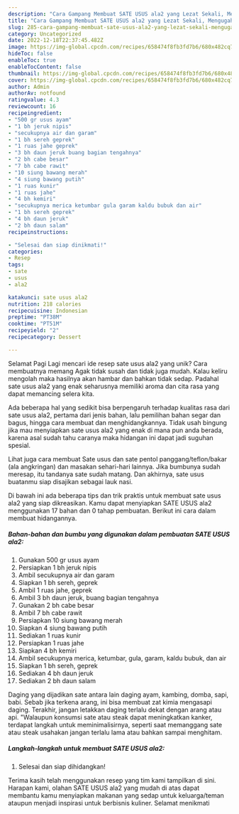```yaml
---
description: "Cara Gampang Membuat SATE USUS ala2 yang Lezat Sekali, Mengugah Selera"
title: "Cara Gampang Membuat SATE USUS ala2 yang Lezat Sekali, Mengugah Selera"
slug: 285-cara-gampang-membuat-sate-usus-ala2-yang-lezat-sekali-mengugah-selera
category: Uncategorized
date: 2022-12-18T22:37:45.482Z
image: https://img-global.cpcdn.com/recipes/658474f8fb3fd7b6/680x482cq70/sate-usus-ala2-foto-resep-utama.jpg
hideToc: false
enableToc: true
enableTocContent: false
thumbnail: https://img-global.cpcdn.com/recipes/658474f8fb3fd7b6/680x482cq70/sate-usus-ala2-foto-resep-utama.jpg
cover: https://img-global.cpcdn.com/recipes/658474f8fb3fd7b6/680x482cq70/sate-usus-ala2-foto-resep-utama.jpg
author: Admin
authorAv: notfound
ratingvalue: 4.3
reviewcount: 16
recipeingredient:
- "500 gr usus ayam"
- "1 bh jeruk nipis"
- "secukupnya air dan garam"
- "1 bh sereh geprek"
- "1 ruas jahe geprek"
- "3 bh daun jeruk buang bagian tengahnya"
- "2 bh cabe besar"
- "7 bh cabe rawit"
- "10 siung bawang merah"
- "4 siung bawang putih"
- "1 ruas kunir"
- "1 ruas jahe"
- "4 bh kemiri"
- "secukupnya merica ketumbar gula garam kaldu bubuk dan air"
- "1 bh sereh geprek"
- "4 bh daun jeruk"
- "2 bh daun salam"
recipeinstructions:

- "Selesai dan siap dinikmati!"
categories:
- Resep
tags:
- sate
- usus
- ala2

katakunci: sate usus ala2 
nutrition: 218 calories
recipecuisine: Indonesian
preptime: "PT38M"
cooktime: "PT51M"
recipeyield: "2"
recipecategory: Dessert

---
```



Selamat Pagi Lagi mencari ide resep sate usus ala2 yang unik? Cara membuatnya memang Agak tidak susah dan tidak juga mudah. Kalau keliru mengolah maka hasilnya akan hambar dan bahkan tidak sedap. Padahal sate usus ala2 yang enak seharusnya memiliki aroma dan cita rasa yang dapat memancing selera kita.


Ada beberapa hal yang sedikit bisa berpengaruh terhadap kualitas rasa dari sate usus ala2, pertama dari jenis bahan, lalu pemilihan bahan segar dan bagus, hingga cara membuat dan menghidangkannya. Tidak usah bingung jika mau menyiapkan sate usus ala2 yang enak di mana pun anda berada, karena asal sudah tahu caranya maka hidangan ini dapat jadi suguhan spesial.

Lihat juga cara membuat Sate usus dan sate pentol panggang/teflon/bakar (ala angkringan) dan masakan sehari-hari lainnya. Jika bumbunya sudah meresap, itu tandanya sate sudah matang. Dan akhirnya, sate usus buatanmu siap disajikan sebagai lauk nasi.


Di bawah ini ada beberapa tips dan trik praktis untuk membuat sate usus ala2 yang siap dikreasikan. Kamu dapat menyiapkan SATE USUS ala2 menggunakan 17 bahan dan 0 tahap pembuatan. Berikut ini cara dalam membuat hidangannya.

<!--inarticleads1-->

##### Bahan-bahan dan bumbu yang digunakan dalam pembuatan SATE USUS ala2:

1. Gunakan 500 gr usus ayam
1. Persiapkan 1 bh jeruk nipis
1. Ambil secukupnya air dan garam
1. Siapkan 1 bh sereh, geprek
1. Ambil 1 ruas jahe, geprek
1. Ambil 3 bh daun jeruk, buang bagian tengahnya
1. Gunakan 2 bh cabe besar
1. Ambil 7 bh cabe rawit
1. Persiapkan 10 siung bawang merah
1. Siapkan 4 siung bawang putih
1. Sediakan 1 ruas kunir
1. Persiapkan 1 ruas jahe
1. Siapkan 4 bh kemiri
1. Ambil secukupnya merica, ketumbar, gula, garam, kaldu bubuk, dan air
1. Siapkan 1 bh sereh, geprek
1. Sediakan 4 bh daun jeruk
1. Sediakan 2 bh daun salam


Daging yang dijadikan sate antara lain daging ayam, kambing, domba, sapi, babi. Sebab jika terkena arang, ini bisa membuat zat kimia mengasapi daging. Terakhir, jangan letakkan daging terlalu dekat dengan arang atau api. &#34;Walaupun konsumsi sate atau steak dapat meningkatkan kanker, terdapat langkah untuk meminimalisirnya, seperti saat memanggang sate atau steak usahakan jangan terlalu lama atau bahkan sampai menghitam. 

<!--inarticleads2-->

##### Langkah-langkah untuk membuat SATE USUS ala2:


1. Selesai dan siap dihidangkan!



Terima kasih telah menggunakan resep yang tim kami tampilkan di sini. Harapan kami, olahan SATE USUS ala2 yang mudah di atas dapat membantu kamu menyiapkan makanan yang sedap untuk keluarga/teman ataupun menjadi inspirasi untuk berbisnis kuliner. Selamat menikmati
